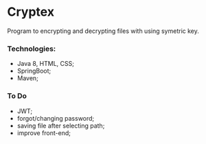 # Cryptex
Program to encrypting and decrypting files with using symetric key.

### Technologies:
- Java 8, HTML, CSS;
- SpringBoot;
- Maven;

### To Do
- JWT;
- forgot/changing password;
- saving file after selecting path;
- improve front-end;


